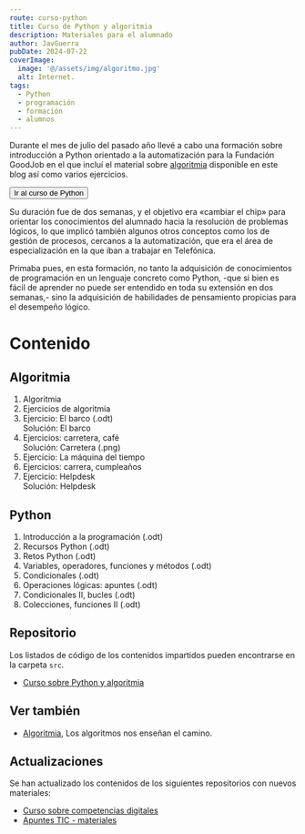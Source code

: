 ```yaml
---
route: curso-python
title: Curso de Python y algoritmia
description: Materiales para el alumnado
author: JavGuerra
pubDate: 2024-07-22
coverImage:
  image: '@/assets/img/algoritmo.jpg'
  alt: Internet.
tags:
  - Python
  - programación
  - formación
  - alumnos
---
```


Durante el mes de julio del pasado año llevé a cabo una formación sobre introducción a Python orientado a la automatización para la Fundación GoodJob en el que incluí el material sobre [algoritmia](/blog/algoritmia) disponible en este blog así como varios ejercicios.

[<button>Ir al curso de Python</button>](https://github.com/JavGuerra/curso-python-algoritmia)

Su duración fue de dos semanas, y el objetivo era «cambiar el chip» para orientar los conocimientos del alumnado hacia la resolución de problemas lógicos, lo que implicó también algunos otros conceptos como los de gestión de procesos, cercanos a la automatización, que era el área de especialización en la que iban a trabajar en Telefónica.

Primaba pues, en esta formación, no tanto la adquisición de conocimientos de programación en un lenguaje concreto como Python, -que si bien es fácil de aprender no puede ser entendido en toda su extensión en dos semanas,- sino la adquisición de habilidades de pensamiento propicias para el desempeño lógico.

# Contenido

## Algoritmia

01. Algoritmia
01. Ejercicios de algoritmia
01. Ejercicio: El barco (.odt)  
      Solución: El barco
02. Ejercicios: carretera, café  
      Solución: Carretera (.png)
03. Ejercicio: La máquina del tiempo
04. Ejercicios: carrera, cumpleaños
05. Ejercicio: Helpdesk  
      Solución: Helpdesk

## Python

01. Introducción a la programación (.odt)
02. Recursos Python (.odt)
02. Retos Python (.odt)
03. Variables, operadores, funciones y métodos (.odt)
04. Condicionales (.odt)
04. Operaciones lógicas: apuntes (.odt)
05. Condicionales II, bucles (.odt)
06. Colecciones, funciones II (.odt)

## Repositorio

Los listados de código de los contenidos impartidos pueden encontrarse en la carpeta `src`.

- [Curso sobre Python y algoritmia](https://github.com/JavGuerra/curso-python-algoritmia)

## Ver también

- [Algoritmia](/blog/algoritmia), Los algoritmos nos enseñan el camino.

## Actualizaciones

Se han actualizado los contenidos de los siguientes repositorios con nuevos materiales:

- [Curso sobre competencias digitales](https://github.com/JavGuerra/curso-competencias-digitales)
- [Apuntes TIC - materiales](https://github.com/JavGuerra/apuntes-tic)
